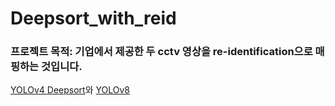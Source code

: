 # Deepsort_with_reid

### 프로젝트 목적: 기업에서 제공한 두 cctv 영상을 re-identification으로 매핑하는 것입니다.

<a href= "https://github.com/theAIGuysCode/yolov4-deepsort"> YOLOv4 Deepsort</a>와 <a href="https://github.com/ultralytics/ultralytics">YOLOv8</a>
